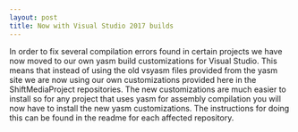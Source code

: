 ```yaml
---
layout: post
title: Now with Visual Studio 2017 builds
---
```


In order to fix several compilation errors found in certain projects we have now moved to our own yasm build customizations for Visual Studio. This means that instead of using the old vsyasm files provided from the yasm site we are now using our own customizations provided here in the ShiftMediaProject repositories. The new customizations are much easier to install so for any project that uses yasm for assembly compilation you will now have to install the new yasm customizations. The instructions for doing this can be found in the readme for each affected repository.